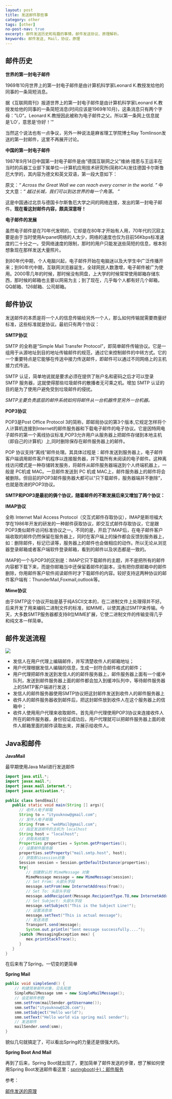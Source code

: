 ```yaml
---
layout: post
title: 发送邮件那些事
category: other
tags: [other]
no-post-nav: true
excerpt: 邮件发送历史和有趣的事情，邮件发送协议、原理解析。
keywords: 邮件发送, Mail，协议，原理
---
```


## 邮件历史

**世界的第一封电子邮件**

1969年10月世界上的第一封电子邮件是由计算机科学家Leonard K.教授发给他的同事的一条简短消息。

据《互联网周刊》报道世界上的第一封电子邮件是由计算机科学家Leonard K.教授发给他的同事的一条简短消息(时间应该是1969年10月)，这条消息只有两个字母："LO"。Leonard K.教授因此被称为电子邮件之父。所以第一条网上信息就是‘LO’，意思是‘你好！’”

当然这个说法也有一点争议，另外一种说法是麻省理工学院博士Ray Tomlinson发送的第一封邮件，这里不再展开讨论。


**中国的第一封电子邮件**

1987年9月14日中国第一封电子邮件是由“德国互联网之父”维纳·措恩与王运丰在当时的兵器工业部下属单位—计算机应用技术研究所(简称ICA)发往德国卡尔斯鲁厄大学的，其内容为德文和英文双语，第一段大意如下：

原文：*“	Across the Great Wall we can reach every corner in the world.	”*
中文大意：*“	越过长城，我们可以到达世界的每一个角落。	”*

这是中国通过北京与德国卡尔斯鲁厄大学之间的网络连接，发出的第一封电子邮件。**现在看这封邮件内容，颇具深意呀！**


**电子邮件的发展**

虽然电子邮件是在70年代发明的，它却是在80年才开始有人用，70年代的沉寂主要是由于当时使用Arpanet网络的人太少，网络的速度也仅为目前56Kbps标准速度的二十分之一。受网络速度的限制，那时的用户只能发送些简短的信息，根本别想象现在那样发送大量照片。

到80年代中期，个人电脑兴起，电子邮件开始在电脑迷以及大学生中广泛传播开来；到90年代中期，互联网浏览器诞生，全球网民人数激增，电子邮件被广为使用。2000零几年的时候，那时候没有网盘，上大学的时候常常使用邮箱存储东西，那时候的邮箱也主要以网易为主；到了现在，几乎每个人都有好几个邮箱，QQ邮箱、126邮箱、公司邮箱。

## 邮件协议

发送邮件的本质是将一个人的信息传输给另外一个人，那么如何传输就需要商量好标准，这些标准就是协议。最初只有两个协议：

**SMTP协议**

SMTP 的全称是“Simple Mail Transfer Protocol”，即简单邮件传输协议。它是一组用于从源地址到目的地址传输邮件的规范，通过它来控制邮件的中转方式。它的一个重要特点是它能够在传送中接力传送邮件，即邮件可以通过不同网络上的主机接力式传送。

SMTP 认证，简单地说就是要求必须在提供了账户名和密码之后才可以登录 SMTP 服务器，这就使得那些垃圾邮件的散播者无可乘之机。增加 SMTP 认证的目的是为了使用户避免受到垃圾邮件的侵扰。

*SMTP主要负责底层的邮件系统如何将邮件从一台机器传至另外一台机器。*

**POP3协议**

POP3是Post Office Protocol 3的简称，即邮局协议的第3个版本,它规定怎样将个人计算机连接到Internet的邮件服务器和下载电子邮件的电子协议。它是因特网电子邮件的第一个离线协议标准,POP3允许用户从服务器上把邮件存储到本地主机（即自己的计算机）上,同时删除保存在邮件服务器上的邮件。

POP 协议支持“离线”邮件处理。其具体过程是：邮件发送到服务器上，电子邮件客户端调用邮件客户机程序以连接服务器，并下载所有未阅读的电子邮件。这种离线访问模式是一种存储转发服务，将邮件从邮件服务器端送到个人终端机器上，一般是 PC机或 MAC。一旦邮件发送到 PC 机或 MAC上，邮件服务器上的邮件将会被删除。但目前的POP3邮件服务器大都可以“只下载邮件，服务器端并不删除”，也就是改进的POP3协议。

**SMTP和POP3是最初的俩个协议，随着邮件的不断发展后来又增加了两个协议：**

**IMAP协议**

全称  Internet Mail Access Protocol（交互式邮件存取协议），IMAP是斯坦福大学在1986年开发的研发的一种邮件获取协议，即交互式邮件存取协议，它是跟POP3类似邮件访问标准协议之一。不同的是，开启了IMAP后，在电子邮件客户端收取的邮件仍然保留在服务器上，同时在客户端上的操作都会反馈到服务器上，如：删除邮件，标记已读等，服务器上的邮件也会做相应的动作。所以无论从浏览器登录邮箱或者客户端软件登录邮箱，看到的邮件以及状态都是一致的。

IMAP的一个与POP3的区别是：IMAP它只下载邮件的主题，并不是把所有的邮件内容都下载下来，而是你邮箱当中还保留着邮件的副本，没有把你原邮箱中的邮件删除，你用邮件客户软件阅读邮件时才下载邮件的内容。较好支持这两种协议的邮件客户端有：ThunderMail,Foxmail,outlook等。

**Mime协议**

由于SMTP这个协议开始是基于纯ASCⅡ文本的，在二进制文件上处理得并不好。后来开发了用来编码二进制文件的标准，如MIME，以使其通过SMTP来传输。今天，大多数SMTP服务器都支持8位MIME扩展，它使二进制文件的传输变得几乎和纯文本一样简单。

## 邮件发送流程

![](..//assets/images/2018/springboot/mail-process.png)


- 发信人在用户代理上编辑邮件，并写清楚收件人的邮箱地址；
- 用户代理根据发信人编辑的信息，生成一封符合邮件格式的邮件；
- 用户代理把邮件发送到发信人的的邮件服务器上，邮件服务器上面有一个缓冲队列，发送到邮件服务器上面的邮件都会加入到缓冲队列中，等待邮件服务器上的SMTP客户端进行发送；
- 发信人的邮件服务器使用SMTP协议把这封邮件发送到收件人的邮件服务器上
- 收件人的邮件服务器收到邮件后，把这封邮件放到收件人在这个服务器上的信箱中；
- 收件人使用用户代理来收取邮件。首先用户代理使用POP3协议来连接收件人所在的邮件服务器，身份验证成功后，用户代理就可以把邮件服务器上面的收件人邮箱里面的邮件读取出来，并展示给收件人。


## Java和邮件

**JavaMail**

最早期使用Java Mail进行发送邮件


``` java
import java.util.*;
import javax.mail.*;
import javax.mail.internet.*;
import javax.activation.*;
 
public class SendEmail{
   public static void main(String [] args){   
      // 收件人电子邮箱
      String to = "ityouknow@gmail.com";
      // 发件人电子邮箱
      String from = "webMail@gmail.com";
      // 指定发送邮件的主机为 localhost
      String host = "localhost";
      // 获取系统属性
      Properties properties = System.getProperties();
      // 设置邮件服务器
      properties.setProperty("mail.smtp.host", host);
      // 获取默认session对象
      Session session = Session.getDefaultInstance(properties);
      try{
         // 创建默认的 MimeMessage 对象
         MimeMessage message = new MimeMessage(session);
         // Set From: 头部头字段
         message.setFrom(new InternetAddress(from));
         // Set To: 头部头字段
         message.addRecipient(Message.RecipientType.TO,new InternetAddress(to));
         // Set Subject: 头部头字段
         message.setSubject("This is the Subject Line!");
         // 设置消息体
         message.setText("This is actual message");
         // 发送消息
         Transport.send(message);
         System.out.println("Sent message successfully....");
      }catch (MessagingException mex) {
         mex.printStackTrace();
      }
   }
}
```

在后来有了Spring，一切变的更简单

**Spring  Mail**

``` java
public void simpleSend() {
    // 构建简单邮件对象，见名知意
    SimpleMailMessage smm = new SimpleMailMessage();
    // 设定邮件参数
    smm.setFrom(mailSender.getUsername());
    smm.setTo("ityouknow@126.com");
    smm.setSubject("Hello world");
    smm.setText("Hello world via spring mail sender");
    // 发送邮件
    mailSender.send(smm);
}
```

貌似几句就搞定了，可以看出Spring的力量还是很强大的。

**Spring Boot And  Mail**

再到了后来，Spring Boot就出现了，更加简单了邮件发送的步骤，想了解如何使用Spring Boot发送邮件看这里：[springboot(十)：邮件服务](http://www.ityouknow.com/springboot/2017/05/06/springboot-mail.html)

参考：

[邮件发送的原理](http://www.cnblogs.com/xiaoxiangfeizi/archive/2012/04/17/2453026.html) 